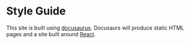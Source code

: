 # Style Guide

This site is built using [docusaurus](https://docusaurus.io/). Docusaurs will produce static HTML pages and a site built
around [React](https://react.dev/). 